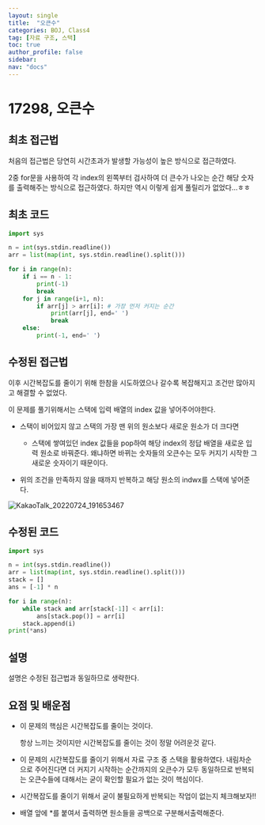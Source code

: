 ```yaml
---
layout: single
title:  "오큰수"
categories: BOJ, Class4
tag: [자료 구조, 스택]
toc: true
author_profile: false
sidebar: 
nav: "docs"
---
```


# 17298, 오큰수

## 최초 접근법

처음의 접근법은 당연히 시간초과가 발생할 가능성이 높은 방식으로 접근하였다. 

2중 for문을 사용하여 각 index의 왼쪽부터 검사하여 더 큰수가 나오는 순간 해당 숫자를 출력해주는 방식으로 접근하였다. 하지만 역시 이렇게 쉽게 풀릴리가 없었다...ㅎㅎ

## 최초 코드

```python
import sys

n = int(sys.stdin.readline())
arr = list(map(int, sys.stdin.readline().split()))

for i in range(n):
    if i == n - 1:
        print(-1)
        break
    for j in range(i+1, n):
        if arr[j] > arr[i]: # 가장 먼저 커지는 순간
            print(arr[j], end=' ')
            break
    else:
        print(-1, end=' ')
```

## 수정된 접근법

이후 시간복잡도를 줄이기 위해 한참을 시도하였으나 갈수록 복잡해지고 조건만 많아지고 해결할 수 없었다. 

이 문제를 풀기위해서는 스택에 입력 배열의 index 값을 넣어주어야한다. 

- 스택이 비어있지 않고 스택의 가장 맨 위의 원소보다 새로운 원소가 더 크다면
  - 스택에 쌓여있던 index 값들을 pop하여 해당 index의 정답 배열을 새로운 입력 원소로 바꿔준다. 왜냐하면 바뀌는 숫자들의 오큰수는 모두 커지기 시작한 그 새로운 숫자이기 때문이다. 

- 위의 조건을 만족하지 않을 때까지 반복하고 해당 원소의 indwx를 스택에 넣어준다.

![KakaoTalk_20220724_191653467](../../images/2022-07-24-Obig_num/KakaoTalk_20220724_191653467.jpg)

## 수정된 코드

```python
import sys

n = int(sys.stdin.readline())
arr = list(map(int, sys.stdin.readline().split()))
stack = []
ans = [-1] * n

for i in range(n):
    while stack and arr[stack[-1]] < arr[i]:
        ans[stack.pop()] = arr[i]
    stack.append(i)
print(*ans)
```

## 설명

설명은 수정된 접근법과 동일하므로 생략한다.



## 요점 및 배운점

- 이 문제의 핵심은 시간복잡도를 줄이는 것이다. 

  항상 느끼는 것이지만 시간복잡도를 줄이는 것이 정말 어려운것 같다. 

- 이 문제의 시간복잡도를 줄이기 위해서 자료 구조 중 스택을 활용하였다. 내림차순으로 주어진다면 더 커지기 시작하는 순간까지의 오큰수가 모두 동일하므로 반복되는 오큰수들에 대해서는 굳이 확인할 필요가 없는 것이 핵심이다. 

- 시간복잡도를 줄이기 위해서 굳이 불필요하게 반복되는 작업이 없는지 체크해보자!!

- 배열 앞에 *를 붙여서 출력하면 원소들을 공백으로 구분해서출력해준다.
